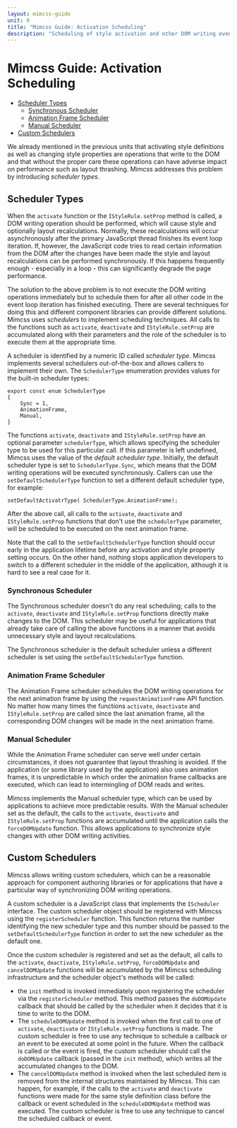 ```yaml
---
layout: mimcss-guide
unit: 9
title: "Mimcss Guide: Activation Scheduling"
description: "Scheduling of style activation and other DOM writing events to avoid layout thrashing."
---
```


# Mimcss Guide: Activation Scheduling

- [Scheduler Types](#scheduler-types)
  - [Synchronous Scheduler](#synchronous-scheduler)
  - [Animation Frame Scheduler](#animation-frame-scheduler)
  - [Manual Scheduler](#manual-scheduler)
- [Custom Schedulers](#custom-schedulers)

We already mentioned in the previous units that activating style definitions as well as changing style properties are operations that write to the DOM and that without the proper care these operations can have adverse impact on performance such as layout thrashing. Mimcss addresses this problem by introducing *scheduler types*.

## Scheduler Types
When the `activate` function or the `IStyleRule.setProp` method is called, a DOM writing operation should be performed, which will cause style and optionally layout recalculations. Normally, these recalculations will occur asynchronously after the primary JavaScript thread finishes its event loop iteration. If, however, the JavaScript code tries to read certain information from the DOM after the changes have been made the style and layout recalculations can be performed synchronously. If this happens frequently enough - especially in a loop - this can significantly degrade the page performance.

The solution to the above problem is to not execute the DOM writing operations immediately but to schedule them for after all other code in the event loop iteration has finished executing. There are several techniques for doing this and different component libraries can provide different solutions. Mimcss uses *schedulers* to implement scheduling techniques. All calls to the functions such as `activate`, `deactivate` and `IStyleRule.setProp` are accumulated along with their parameters and the role of the scheduler is to execute them at the appropriate time.

A scheduler is identified by a numeric ID called *scheduler type*. Mimcss implements several schedulers out-of-the-box and allows callers to implement their own. The `SchedulerType` enumeration provides values for the built-in scheduler types:

```tsx
export const enum SchedulerType
{
    Sync = 1,
    AnimationFrame,
    Manual,
}
```

The functions `activate`, `deactivate` and `IStyleRule.setProp` have an optional parameter `schedulerType`, which allows specifying the scheduler type to be used for this particular call. If this parameter is left undefined, Mimcss uses the value of the *default scheduler type*. Initially, the default scheduler type is set to `SchedulerType.Sync`, which means that the DOM writing operations will be executed synchronously. Callers can use the `setDefaultSchedulerType` function to set a different default scheduler type, for example:

```tsx
setDefaultActivatrType( SchedulerType.AnimationFrame);
```

After the above call, all calls to the `activate`, `deactivate` and `IStyleRule.setProp` functions that don't use the `schedulerType` parameter, will be scheduled to be executed on the next animation frame.

Note that the call to the `setDefaultSchedulerType` function should occur early in the application lifetime before any activation and style property setting occurs. On the other hand, nothing stops application developers to switch to a different scheduler in the middle of the application, although it is hard to see a real case for it.

### Synchronous Scheduler
The Synchronous scheduler doesn't do any real scheduling; calls to the `activate`, `deactivate` and `IStyleRule.setProp` functions directly make changes to the DOM. This scheduler may be useful for applications that already take care of calling the above functions in a manner that avoids unnecessary style and layout recalculations.

The Synchronous scheduler is the default scheduler unless a different scheduler is set using the `setDefaultSchedulerType` function.


### Animation Frame Scheduler
The Animation Frame scheduler schedules the DOM writing operations for the next animation frame by using the `requestAnimationFrame` API function. No matter how many times the functions `activate`, `deactivate` and `IStyleRule.setProp` are called since the last animation frame, all the corresponding DOM changes will be made in the next animation frame.

### Manual Scheduler
While the Animation Frame scheduler can serve well under certain circumstances, it does not guarantee that layout thrashing is avoided. If the application (or some library used by the application) also uses animation frames, it is unpredictable in which order the animation frame callbacks are executed, which can lead to intermingling of DOM reads and writes.

Mimcss implements the Manual scheduler type, which can be used by applications to achieve more predictable results. With the Manual scheduler set as the default, the calls to the `activate`, `deactivate` and `IStyleRule.setProp` functions are accumulated until the application calls the `forceDOMUpdate` function. This allows applications to synchronize style changes with other DOM writing activities.

## Custom Schedulers
Mimcss allows writing custom schedulers, which can be a reasonable approach for component authoring libraries or for applications that have a particular way of synchronizing DOM writing operations.

A custom scheduler is a JavaScript class that implements the `IScheduler` interface. The custom scheduler object should be registered with Mimcss using the `registerScheduler` function. This function returns the number identifying the new scheduler type and this number should be passed to the `setDefaultSchedulerType` function in order to set the new scheduler as the default one.

Once the custom scheduler is registered and set as the default, all calls to the `activate`, `deactivate`, `IStyleRule.setProp`, `forceDOMUpdate` and `cancelDOMUpdate` functions will be accumulated by the Mimcss scheduling infrastructure and the scheduler object's methods will be called:

- the `init` method is invoked immediately upon registering the scheduler via the `registerScheduler` method. This method passes the `doDOMUpdate` callback that should be called by the scheduler when it decides that it is time to write to the DOM.
- The `scheduleDOMUpdate` method is invoked when the first call to one of `activate`, `deactivate` or `IStyleRule.setProp` functions is made. The custom scheduler is free to use any technique to schedule a callback or an event to be executed at some point in the future. When the callback is called or the event is fired, the custom scheduler should call the `doDOMUpdate` callback (passed in the `init` method), which writes all the accumulated changes to the DOM.
- The `cancelDOMUpdate` method is invoked when the last scheduled item is removed from the internal structures maintained by Mimcss. This can happen, for example, if the calls to the `activate` and `deactivate` functions were made for the same style definition class before the callback or event scheduled in the `scheduleDOMUpdate` method was executed. The custom scheduler is free to use any technique to cancel the scheduled callback or event.




